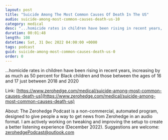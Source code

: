 ```yaml
---
layout: post
title: "Suicide Among The Most Common Causes Of Death In The US"
audio: suicide-among-most-common-causes-death-us-10
category: medical
desc: "...homicide rates in children have been rising in recent years, increasing by as much as 50 percent for Black children and those between the ages of 16 and 17 just between 2018 and 2020"
duration: 00:01:48
length: 108
datetime: Sat, 31 Dec 2022 04:00:00 +0000
tags: podcast
guid: suicide-among-most-common-causes-death-us-0
order: 0
---
```

...homicide rates in children have been rising in recent years, increasing by as much as 50 percent for Black children and those between the ages of 16 and 17 just between 2018 and 2020

Link: [https://www.zerohedge.com/medical/suicide-among-most-common-causes-death-us](https://www.zerohedge.com/medical/suicide-among-most-common-causes-death-us)

About: The Zerohedge Podcast is a non-commercial, automated program, designed to give people a way to get news from Zerohedge in an audio format.  I am actively working on tweaking and improving the setup to create a better listening experience (December 2022).  Suggestions are welcome: [zerohedgePodcast@outlook.com](mailto:zerohedgePodcast@outlook.com)